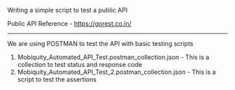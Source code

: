 
Writing a simple script to test a public API

Public API Reference - https://gorest.co.in/

---

We are using POSTMAN to test the API with basic testing scripts

1. Mobiquity_Automated_API_Test.postman_collection.json - This is a collection to test status and response code
2. Mobiquity_Automated_API_Test_2.postman_collection.json - This is a script to test the assertions 
